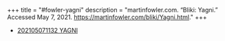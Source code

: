 +++
title = "#fowler-yagni"
description = "martinfowler.com. “Bliki: Yagni.” Accessed May 7, 2021. https://martinfowler.com/bliki/Yagni.html."
+++
- [202105071132 YAGNI](/zettelkasten/202105071132-yagni)
